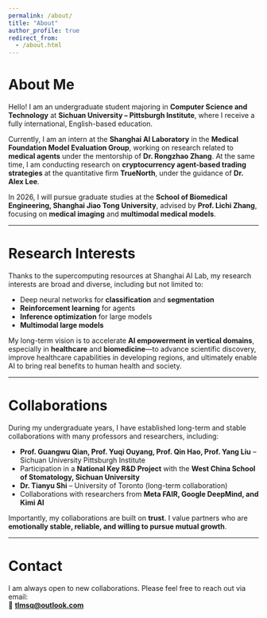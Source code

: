 ```yaml
---
permalink: /about/
title: "About"
author_profile: true
redirect_from: 
  - /about.html
---
```


# About Me

Hello! I am an undergraduate student majoring in **Computer Science and Technology** at **Sichuan University – Pittsburgh Institute**, where I receive a fully international, English-based education.  

Currently, I am an intern at the **Shanghai AI Laboratory** in the **Medical Foundation Model Evaluation Group**, working on research related to **medical agents** under the mentorship of **Dr. Rongzhao Zhang**. At the same time, I am conducting research on **cryptocurrency agent-based trading strategies** at the quantitative firm **TrueNorth**, under the guidance of **Dr. Alex Lee**.  

In 2026, I will pursue graduate studies at the **School of Biomedical Engineering, Shanghai Jiao Tong University**, advised by **Prof. Lichi Zhang**, focusing on **medical imaging** and **multimodal medical models**.

---

# Research Interests

Thanks to the supercomputing resources at Shanghai AI Lab, my research interests are broad and diverse, including but not limited to:

- Deep neural networks for **classification** and **segmentation**  
- **Reinforcement learning** for agents  
- **Inference optimization** for large models  
- **Multimodal large models**  

My long-term vision is to accelerate **AI empowerment in vertical domains**, especially in **healthcare** and **biomedicine**—to advance scientific discovery, improve healthcare capabilities in developing regions, and ultimately enable AI to bring real benefits to human health and society.

---

# Collaborations

During my undergraduate years, I have established long-term and stable collaborations with many professors and researchers, including:

- **Prof. Guangwu Qian, Prof. Yuqi Ouyang, Prof. Qin Hao, Prof. Yang Liu** – Sichuan University Pittsburgh Institute  
- Participation in a **National Key R&D Project** with the **West China School of Stomatology, Sichuan University**  
- **Dr. Tianyu Shi** – University of Toronto (long-term collaboration)  
- Collaborations with researchers from **Meta FAIR, Google DeepMind, and Kimi AI**

Importantly, my collaborations are built on **trust**. I value partners who are **emotionally stable, reliable, and willing to pursue mutual growth**.  

---

# Contact

I am always open to new collaborations. Please feel free to reach out via email:  
📧 **[tlmsq@outlook.com](mailto:tlmsq@outlook.com)**  

